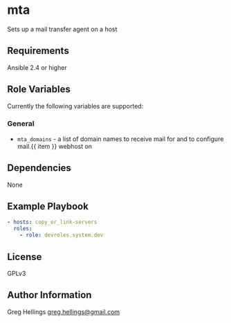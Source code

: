 mta
===========

Sets up a mail transfer agent on a host

Requirements
------------

Ansible 2.4 or higher

Role Variables
--------------

Currently the following variables are supported:

### General

* `mta_domains` - a list of domain names to receive mail for and to
configure mail.{{ item }} webhost on

Dependencies
------------

None

Example Playbook
----------------

```yaml
- hosts: copy_or_link-servers
  roles:
    - role: devroles.system.dev
```

License
-------

GPLv3

Author Information
------------------

Greg Hellings <greg.hellings@gmail.com>
